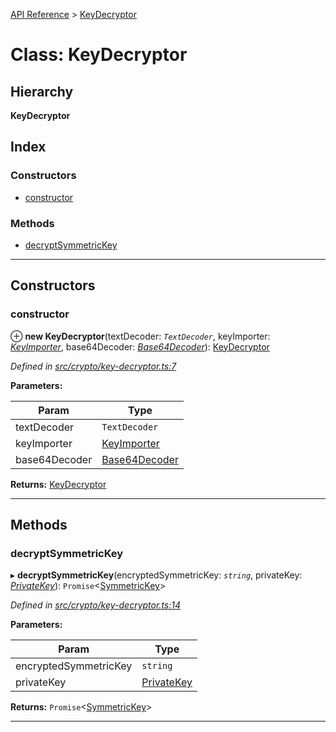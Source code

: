 [API Reference](../README.md) > [KeyDecryptor](../classes/keydecryptor.md)

# Class: KeyDecryptor

## Hierarchy

**KeyDecryptor**

## Index

### Constructors

* [constructor](keydecryptor.md#constructor)

### Methods

* [decryptSymmetricKey](keydecryptor.md#decryptsymmetrickey)

---

## Constructors

<a id="constructor"></a>

###  constructor

⊕ **new KeyDecryptor**(textDecoder: *`TextDecoder`*, keyImporter: *[KeyImporter](keyimporter.md)*, base64Decoder: *[Base64Decoder](base64decoder.md)*): [KeyDecryptor](keydecryptor.md)

*Defined in [src/crypto/key-decryptor.ts:7](https://github.com/repux/repux-lib/blob/7768859/src/crypto/key-decryptor.ts#L7)*

**Parameters:**

| Param | Type |
| ------ | ------ |
| textDecoder | `TextDecoder` |
| keyImporter | [KeyImporter](keyimporter.md) |
| base64Decoder | [Base64Decoder](base64decoder.md) |

**Returns:** [KeyDecryptor](keydecryptor.md)

___

## Methods

<a id="decryptsymmetrickey"></a>

###  decryptSymmetricKey

▸ **decryptSymmetricKey**(encryptedSymmetricKey: *`string`*, privateKey: *[PrivateKey](../interfaces/privatekey.md)*): `Promise`<[SymmetricKey](../interfaces/symmetrickey.md)>

*Defined in [src/crypto/key-decryptor.ts:14](https://github.com/repux/repux-lib/blob/7768859/src/crypto/key-decryptor.ts#L14)*

**Parameters:**

| Param | Type |
| ------ | ------ |
| encryptedSymmetricKey | `string` |
| privateKey | [PrivateKey](../interfaces/privatekey.md) |

**Returns:** `Promise`<[SymmetricKey](../interfaces/symmetrickey.md)>

___

